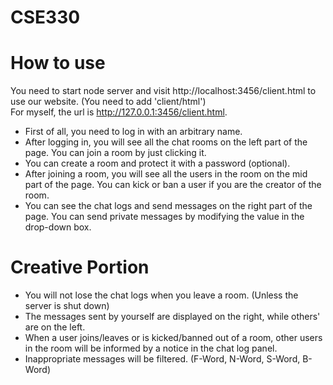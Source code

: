 # CSE330

# How to use
You need to start node server and visit http://localhost:3456/client.html to use our website. (You need to add 'client/html')  
For myself, the url is http://127.0.0.1:3456/client.html.

- First of all, you need to log in with an arbitrary name.
- After logging in, you will see all the chat rooms on the left part of the page. You can join a room by just clicking it.
- You can create a room and protect it with a password (optional).
- After joining a room, you will see all the users in the room on the mid part of the page. You can kick or ban a user if you are the creator of the room.
- You can see the chat logs and send messages on the right part of the page. You can send private messages by modifying the value in the drop-down box.

# Creative Portion
- You will not lose the chat logs when you leave a room. (Unless the server is shut down)
- The messages sent by yourself are displayed on the right, while others' are on the left.
- When a user joins/leaves or is kicked/banned out of a room, other users in the room will be informed by a notice in the chat log panel.
- Inappropriate messages will be filtered. (F-Word, N-Word, S-Word, B-Word)
